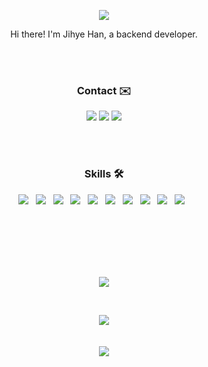 <p align="center">
  <img src="https://capsule-render.vercel.app/api?type=waving&color=gradient&height=200&section=header&text=JIHYE%20HAN&fontSize=50"/>
</p>

<p align="center">
  Hi there! I'm Jihye Han, a backend developer.
</p>
<br><br>


<h3 align="center">Contact ✉️</h3>
<p align="center">
  <a href="https://wisdom-cs.tistory.com/"><img src="https://img.shields.io/badge/Tech%20Blog-11B48A?style=flat-flat&logo=Vimeo&logoColor=white&link=https://velog.io/@hyeinisfree"/></a>
  <a href="mailto:haneh0714@gmail.com"><img src="http://img.shields.io/badge/Gmail-EA4335?style=flat&logo=Gmail&logoColor=white"></a>
  <a href="https://www.linkedin.com/in/jihyehan/" target="_blank"><img src="https://img.shields.io/badge/Linkedin-0A66C2?style=flat&logo=Linkedin&logoColor=white"/></a>
</p>
<br><br>

<h3 align="center">Skills 🛠</h3>
<p align="center">
  <img src="https://img.shields.io/badge/Java-007396?style=flat&logo=Java&logoColor=white"/></a> &nbsp
  <img src="https://img.shields.io/badge/C++-00599C?style=flat&logo=c%2B%2B&logoColor=white"/></a> &nbsp
  <img src="https://img.shields.io/badge/Spring Boot-6DB33F?style=flat&logo=Spring Boot&logoColor=white"/></a> &nbsp
  <img src="https://img.shields.io/badge/React-61DAFB?style=flat&logo=React&logoColor=white"/></a> &nbsp
  <img src="https://img.shields.io/badge/HTML-E34F26?style=flat&logo=HTML5&logoColor=white"/></a> &nbsp
  <img src="https://img.shields.io/badge/CSS-1572B6?style=flat&logo=CSS3&logoColor=white"/></a> &nbsp
  <img src="https://img.shields.io/badge/JavaScript-F7DF1E?style=flat&logo=JavaScript&logoColor=white"/></a> &nbsp
  <img src="https://img.shields.io/badge/Intellij-000000?style=flat&logo=Intellij IDEA&logoColor=white"/></a> &nbsp 
  <img src="https://img.shields.io/badge/WebStorm-000000?style=flat&logo=WebStorm&logoColor=white"/></a> &nbsp
  <img src="https://img.shields.io/badge/VS Code-007ACC?style=flat&logo=Visual Studio Code&logoColor=white"/></a> &nbsp 
</p>
<br><br><br><br><br>

<p align="center">
  <img src="http://mazassumnida.wtf/api/v2/generate_badge?boj=hanjihye0714"/>
</p>

<br>

<p align="center">
 <a href="https://github.com/anuraghazra/github-readme-stats">
    <img align="center" src="https://github-readme-stats.vercel.app/api?username=jihyehann&show_icos=true&theme=tokyonight" />
    <br/><br/><br/>
    <img align="center" src="https://github-readme-stats.vercel.app/api/top-langs/?username=jihyehann&layout=compact&theme=tokyonight" />
  </a>
</p>
<br><br><br>
